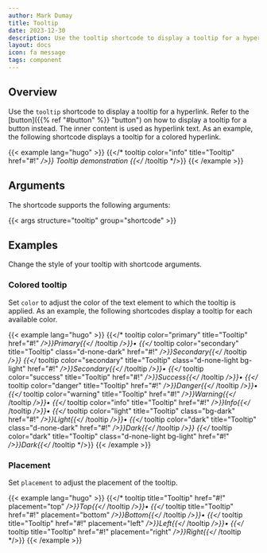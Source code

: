 ```yaml
---
author: Mark Dumay
title: Tooltip
date: 2023-12-30
description: Use the tooltip shortcode to display a tooltip for a hyperlink.
layout: docs
icon: fa message
tags: component
---
```


## Overview

Use the `tooltip` shortcode to display a tooltip for a hyperlink. Refer to the [button]({{% ref "#button" %}} "button") on how to display a tooltip for a button instead. The inner content is used as hyperlink text. As an example, the following shortcode displays a tooltip for a colored hyperlink.

<!-- markdownlint-disable MD037 -->
{{< example lang="hugo" >}}
{{</* tooltip color="info" title="Tooltip" href="#!" */>}}
    Tooltip demonstration
{{</* /tooltip */>}}
{{< /example >}}
<!-- markdownlint-enable MD037 -->

## Arguments

The shortcode supports the following arguments:

{{< args structure="tooltip" group="shortcode" >}}

## Examples

Change the style of your tooltip with shortcode arguments.

### Colored tooltip

Set `color` to adjust the color of the text element to which the tooltip is applied. As an example, the following shortcodes display a tooltip for each available color.

<!-- markdownlint-disable MD037 -->
{{< example lang="hugo" >}}
{{</* tooltip color="primary" title="Tooltip" href="#!" */>}}Primary{{</* /tooltip */>}}&bull;
{{</* tooltip color="secondary" title="Tooltip" class="d-none-dark" href="#!" */>}}Secondary{{</* /tooltip */>}}
{{</* tooltip color="secondary" title="Tooltip" class="d-none-light bg-light" href="#!" */>}}Secondary{{</* /tooltip */>}}&bull;
{{</* tooltip color="success" title="Tooltip" href="#!" */>}}Success{{</* /tooltip */>}}&bull;
{{</* tooltip color="danger" title="Tooltip" href="#!" */>}}Danger{{</* /tooltip */>}}&bull;
{{</* tooltip color="warning" title="Tooltip" href="#!" */>}}Warning{{</* /tooltip */>}}&bull;
{{</* tooltip color="info" title="Tooltip" href="#!" */>}}Info{{</* /tooltip */>}}&bull;
{{</* tooltip color="light" title="Tooltip" class="bg-dark" href="#!" */>}}Light{{</* /tooltip */>}}&bull;
{{</* tooltip color="dark" title="Tooltip" class="d-none-dark" href="#!" */>}}Dark{{</* /tooltip */>}}
{{</* tooltip color="dark" title="Tooltip" class="d-none-light bg-light" href="#!" */>}}Dark{{</* /tooltip */>}}
{{< /example >}}
<!-- markdownlint-enable MD037 -->

### Placement

Set `placement` to adjust the placement of the tooltip.

<!-- markdownlint-disable MD037 -->
{{< example lang="hugo" >}}
{{</* tooltip title="Tooltip" href="#!" placement="top" */>}}Top{{</* /tooltip */>}}&bull;
{{</* tooltip title="Tooltip" href="#!" placement="bottom" */>}}Bottom{{</* /tooltip */>}}&bull;
{{</* tooltip title="Tooltip" href="#!" placement="left" */>}}Left{{</* /tooltip */>}}&bull;
{{</* tooltip title="Tooltip" href="#!" placement="right" */>}}Right{{</* /tooltip */>}}
{{< /example >}}
<!-- markdownlint-enable MD037 -->
